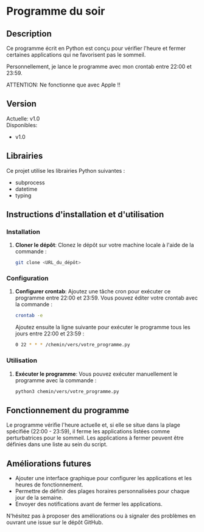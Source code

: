 # Programme du soir

## Description
Ce programme écrit en Python est conçu pour vérifier l'heure et fermer certaines applications qui ne favorisent pas le sommeil.

Personnellement, je lance le programme avec mon crontab entre 22:00 et 23:59.

ATTENTION: Ne fonctionne que avec Apple !!

## Version
Actuelle: v1.0  
Disponibles:
- v1.0

## Librairies
Ce projet utilise les librairies Python suivantes :
- subprocess
- datetime
- typing

## Instructions d'installation et d'utilisation

### Installation
1. **Cloner le dépôt**: Clonez le dépôt sur votre machine locale à l'aide de la commande :
    ```bash
    git clone <URL_du_dépôt>
    ```

### Configuration
1. **Configurer crontab**: Ajoutez une tâche cron pour exécuter ce programme entre 22:00 et 23:59. Vous pouvez éditer votre crontab avec la commande :
    ```bash
    crontab -e
    ```
    Ajoutez ensuite la ligne suivante pour exécuter le programme tous les jours entre 22:00 et 23:59 :
    ```bash
    0 22 * * * /chemin/vers/votre_programme.py
    ```

### Utilisation
1. **Exécuter le programme**: Vous pouvez exécuter manuellement le programme avec la commande :
    ```bash
    python3 chemin/vers/votre_programme.py
    ```

## Fonctionnement du programme
Le programme vérifie l'heure actuelle et, si elle se situe dans la plage spécifiée (22:00 - 23:59), il ferme les applications listées comme perturbatrices pour le sommeil. Les applications à fermer peuvent être définies dans une liste au sein du script.

## Améliorations futures
- Ajouter une interface graphique pour configurer les applications et les heures de fonctionnement.
- Permettre de définir des plages horaires personnalisées pour chaque jour de la semaine.
- Envoyer des notifications avant de fermer les applications.

N'hésitez pas à proposer des améliorations ou à signaler des problèmes en ouvrant une issue sur le dépôt GitHub.